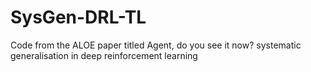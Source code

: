 # SysGen-DRL-TL
Code from the ALOE paper titled Agent, do you see it now? systematic generalisation in deep reinforcement learning
